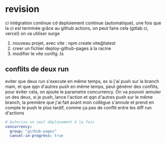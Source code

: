 # revision
ci intégration continue
cd deploiement continue (automatique), une fois que la ci est terminée
grâce au github actions, on peut faire cela (gitlab ci, vercel)
on va utiliser surge

1. nouveau projet, avec vite : npm create vite@latest
2. creer un fichier deploy-github-pages à la racine
3. modifier le vite config .ts

## conflits de deux run 
eviter que deux run s'execute en même temps, ex si j'ai push sur la branch main, et que qqn d'autres push en même temps, peut générer des conflits, pour éviter cela, on ajoute le parametre concurrency. On va pouvoir annuler un des deux, si je push, lance l'action et qqn d'autres push sur le même branch, la première que j'ai fait avant mon collègue s'annule et prend en compte le push le plus tardif, comme ça pas de conflit entre les diff run d'actions
```yml
# Autorise un seul déploiement à la fois
concurrency:
  group: "github-pages"
  cancel-in-progress: true
```
